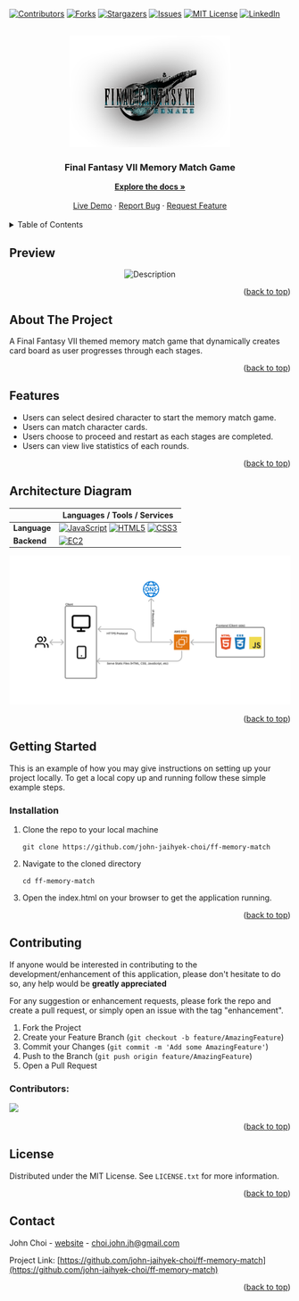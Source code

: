 <a id="readme-top"></a>

[![Contributors][contributors-shield]][contributors-url]
[![Forks][forks-shield]][forks-url]
[![Stargazers][stars-shield]][stars-url]
[![Issues][issues-shield]][issues-url]
[![MIT License][license-shield]][license-url]
[![LinkedIn][linkedin-shield]][linkedin-url]

<!-- PROJECT LOGO -->
<br />
<div align="center">
  <img src="images/logo.png" alt="Logo" height="200">
  <div align="center">
    <h3>Final Fantasy VII Memory Match Game</h3>
    <a href="https://github.com/john-jaihyek-choi"><strong>Explore the docs »</strong></a>
    <br />
    <br />
    <a href="https://ff-memory-match.johnjhc.com/" target="_blank">Live Demo</a>
    ·
    <a href="https://github.com/john-jaihyek-choi/ff-memory-match/issues/new?labels=bug&template=bug-report---.md">Report Bug</a>
    ·
    <a href="https://github.com/john-jaihyek-choi/ff-memory-match/issues/new?labels=enhancement&template=feature-request---.md">Request Feature</a>
  </div>
</div>

<!-- UPDATE -->

<!-- ## Update

Body section for Update -->

<br />

<!-- TABLE OF CONTENTS -->
<details>
  <summary>Table of Contents</summary>
  <ol>
    <li>
      <a href="#preview">Preview</a>
    </li>
    <li>
      <a href="#about-the-project">About The Project</a>
    </li>
    <li>
      <a href="#features">Features</a>
    </li>
    <li>
      <a href="#architecture-diagram">Architecture Diagram</a>
    </li>
    <li>
      <a href="#getting-started">Getting Started</a>
      <ul>
        <li><a href="#prerequisites">Prerequisites</a></li>
        <li><a href="#installation">Installation</a></li>
      </ul>
    </li>
    <!-- <li><a href="#usage">Usage</a></li> -->
    <li><a href="#roadmap">Roadmap</a></li>
    <li><a href="#contributing">Contributing</a></li>
    <li><a href="#license">License</a></li>
    <li><a href="#contact">Contact</a></li>
    <!-- <li><a href="#acknowledgments">Acknowledgments</a></li> -->
  </ol>
</details>

<!-- PREVIEW -->

## Preview

<p align="center">
  <img src="https://user-images.githubusercontent.com/57784907/78731438-95467f00-78f4-11ea-8191-fa5a1e1c7b8b.gif" alt="Description">
</p>

<p align="right">(<a href="#readme-top">back to top</a>)</p>

<!-- ABOUT THE PROJECT -->

## About The Project

A Final Fantasy VII themed memory match game that dynamically creates card board as user progresses through each stages.

<p align="right">(<a href="#readme-top">back to top</a>)</p>

<!-- FEATURES -->

## Features

- Users can select desired character to start the memory match game.
- Users can match character cards.
- Users choose to proceed and restart as each stages are completed.
- Users can view live statistics of each rounds.

<p align="right">(<a href="#readme-top">back to top</a>)</p>

<!-- ARCHITECTURE DIAGRAM -->

## Architecture Diagram

|              | Languages / Tools / Services                                                                       |
| ------------ | -------------------------------------------------------------------------------------------------- |
| **Language** | [![JavaScript][JavaScript]][JavaScript-url] [![HTML5][HTML5]][HTML5-url] [![CSS3][CSS3]][CSS3-url] |
| **Backend**  | [![EC2][AWSEC2]][AWSEC2-url]                                                                       |

<p align="center">
  <img src="images/architecture-diagram.png" alt="Description">
</p>

<p align="right">(<a href="#readme-top">back to top</a>)</p>

<!-- GETTING STARTED -->

## Getting Started

This is an example of how you may give instructions on setting up your project locally.
To get a local copy up and running follow these simple example steps.

<!-- ### Prerequisites

Please make sure that npm is installed in your machine.

```sh
npm install npm@latest -g
``` -->

### Installation

1. Clone the repo to your local machine

   ```shell
   git clone https://github.com/john-jaihyek-choi/ff-memory-match
   ```

2. Navigate to the cloned directory

   ```shell
   cd ff-memory-match
   ```

3. Open the index.html on your browser to get the application running.

<p align="right">(<a href="#readme-top">back to top</a>)</p>

<!-- USAGE EXAMPLES -->

<!-- ## Usage

Use this space to show useful examples of how a project can be used. Additional screenshots, code examples and demos work well in this space. You may also link to more resources.

_For more examples, please refer to the [Documentation](https://example.com)_

<p align="right">(<a href="#readme-top">back to top</a>)</p> -->

<!-- ROADMAP -->

<!-- ## Roadmap

- [x] Add Changelog
- [x] Add back to top links
- [ ] Add Additional Templates w/ Examples
- [ ] Add "components" document to easily copy & paste sections of the readme
- [ ] Multi-language Support
  - [ ] Chinese
  - [ ] Spanish

See the [open issues](https://github.com/othneildrew/Best-README-Template/issues) for a full list of proposed features (and known issues).

<p align="right">(<a href="#readme-top">back to top</a>)</p> -->

<!-- CONTRIBUTING -->

## Contributing

If anyone would be interested in contributing to the development/enhancement of this application, please don't hesitate to do so, any help would be **greatly appreciated**

For any suggestion or enhancement requests, please fork the repo and create a pull request, or simply open an issue with the tag "enhancement".

1. Fork the Project
2. Create your Feature Branch (`git checkout -b feature/AmazingFeature`)
3. Commit your Changes (`git commit -m 'Add some AmazingFeature'`)
4. Push to the Branch (`git push origin feature/AmazingFeature`)
5. Open a Pull Request

### Contributors:

<a href="https://github.com/john-jaihyek-choi/ff-memory-match/graphs/contributors">
  <img src="https://contrib.rocks/image?repo=john-jaihyek-choi/ff-memory-match" />
</a>

<p align="right">(<a href="#readme-top">back to top</a>)</p>

<!-- LICENSE -->

## License

Distributed under the MIT License. See `LICENSE.txt` for more information.

<p align="right">(<a href="#readme-top">back to top</a>)</p>

<!-- CONTACT -->

## Contact

John Choi - [website](https://johnjhc.com) - choi.john.jh@gmail.com

Project Link: [https://github.com/john-jaihyek-choi/ff-memory-match](https://github.com/john-jaihyek-choi/ff-memory-match)

<p align="right">(<a href="#readme-top">back to top</a>)</p>

<!-- ACKNOWLEDGMENTS -->

<!-- ## Acknowledgments

List of resources found helpful during development

- source 1
- source 2 -->

<!-- <p align="right">(<a href="#readme-top">back to top</a>)</p>

<!-- BADGES -->

<!-- Badges available - https://shields.io/badges -->

[contributors-shield]: https://img.shields.io/github/contributors/john-jaihyek-choi/ff-memory-match?style=for-the-badge
[contributors-url]: https://github.com/john-jaihyek-choi/ff-memory-match/graphs/contributors
[forks-shield]: https://img.shields.io/github/forks/john-jaihyek-choi/ff-memory-match?style=for-the-badge
[forks-url]: https://github.com/john-jaihyek-choi/ff-memory-match/network/members
[stars-shield]: https://img.shields.io/github/stars/john-jaihyek-choi/ff-memory-match?style=for-the-badge
[stars-url]: https://github.com/john-jaihyek-choi/ff-memory-match/stargazers
[issues-shield]: https://img.shields.io/github/issues/john-jaihyek-choi/ff-memory-match?style=for-the-badge
[issues-url]: https://github.com/john-jaihyek-choi/ff-memory-matchues
[license-shield]: https://img.shields.io/github/license/john-jaihyek-choi/ff-memory-match?style=for-the-badge
[license-url]: https://github.com/john-jaihyek-choi/ff-memory-match/master/LICENSE.txt
[linkedin-shield]: https://img.shields.io/badge/-LinkedIn-black.svg?style=for-the-badge&logo=linkedin&colorB=555
[linkedin-url]: https://linkedin.com/in/johnjaihyekchoi
[React.js]: https://img.shields.io/badge/React-20232A?style=for-the-badge&logo=react&logoColor=61DAFB
[React-url]: https://reactjs.org/
[Next.js]: https://img.shields.io/badge/next.js-000000?style=for-the-badge&logo=nextdotjs&logoColor=white
[Next.js-url]: https://nextjs.org/
[Bootstrap.com]: https://img.shields.io/badge/Bootstrap-563D7C?style=for-the-badge&logo=bootstrap&logoColor=white
[Bootstrap-url]: https://getbootstrap.com
[HTML5]: https://img.shields.io/badge/HTML5-red?style=for-the-badge&logo=html5&labelColor=%E34F26&logoColor=white
[HTML5-url]: https://html.com/html5/
[CSS3]: https://img.shields.io/badge/CSS3-white?style=for-the-badge&logo=css3&logoColor=white&labelColor=%231572B6&color=%231572B6
[CSS3-url]: https://css3.com
[Express.js]: https://img.shields.io/badge/Express.JS-white?style=for-the-badge&logo=express&logoColor=white&labelColor=%23000000&color=%23000000
[Express.js-url]: https://express.com
[Python]: https://img.shields.io/badge/Python-white?style=for-the-badge&logo=python&logoColor=white&labelColor=%233776AB&color=%233776AB
[Python-url]: https://python.org
[JavaScript]: https://img.shields.io/badge/JavaScript-white?style=for-the-badge&logo=javascript&logoColor=%23F7DF1E&labelColor=black&color=black
[JavaScript-url]: https://javascript.com
[TypeScript]: https://img.shields.io/badge/TypeScript-white?style=for-the-badge&logo=typescript&logoColor=white&labelColor=balck&color=%233178C6
[TypeScript-url]: https://www.typescriptlang.org/
[Node.js]: https://img.shields.io/badge/Node.JS-white?style=for-the-badge&logo=nodedotjs&logoColor=%235FA04E&labelColor=black&color=black
[Node.js-url]: https://nodejs.org/en
[PostgreSQL]: https://img.shields.io/badge/PostgreSQL-white?style=for-the-badge&logo=postgresql&logoColor=white&labelColor=%234169E1&color=%234169E1
[PostgreSQL-url]: https://www.postgresql.org/
[AWSEC2]: https://img.shields.io/badge/AWS%20EC2-orange?style=for-the-badge&logo=amazonec2&labelColor=%FF9900&logoColor=white
[AWSEC2-url]: https://aws.amazon.com/pm/ec2/
[Vue.js]: https://img.shields.io/badge/Vue.js-35495E?style=for-the-badge&logo=vuedotjs&logoColor=4FC08D
[Vue-url]: https://vuejs.org/
[Angular.io]: https://img.shields.io/badge/Angular-DD0031?style=for-the-badge&logo=angular&logoColor=white
[Angular-url]: https://angular.io/
[Svelte.dev]: https://img.shields.io/badge/Svelte-4A4A55?style=for-the-badge&logo=svelte&logoColor=FF3E00
[Svelte-url]: https://svelte.dev/
[Laravel.com]: https://img.shields.io/badge/Laravel-FF2D20?style=for-the-badge&logo=laravel&logoColor=white
[Laravel-url]: https://laravel.com
[JQuery.com]: https://img.shields.io/badge/jQuery-0769AD?style=for-the-badge&logo=jquery&logoColor=white
[JQuery-url]: https://jquery.com
